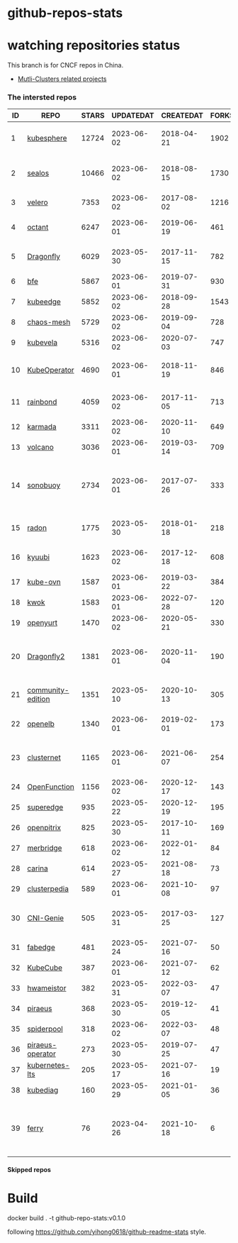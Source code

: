 # github-repos-stats

# watching repositories status

This branch is for CNCF repos in China.
- [Mutli-Clusters related projects](https://github.com/pacoxu/github-repos-stats/tree/multi-clusters)


<!--START_SECTION:github_repos-->
### The intersted repos
| ID |                                   REPO                                   | STARS | UPDATEDAT  | CREATEDAT  | FORKSCOUNT |                                                                                                       DESCRIPTIONS                                                                                                       |
|----|--------------------------------------------------------------------------|-------|------------|------------|------------|--------------------------------------------------------------------------------------------------------------------------------------------------------------------------------------------------------------------------|
|  1 | [kubesphere](https://github.com/kubesphere/kubesphere)                   | 12724 | 2023-06-02 | 2018-04-21 |       1902 | The container platform tailored for Kubernetes multi-cloud, datacenter, and edge management ⎈ 🖥 ☁️                                                                                                                       |
|  2 | [sealos](https://github.com/labring/sealos)                              | 10466 | 2023-06-02 | 2018-08-15 |       1730 | Sealos is a Kubernetes distribution, a Cloud Operating System designed for managing cloud-native applications. Demo: https://cloud.sealos.io                                                                             |
|  3 | [velero](https://github.com/vmware-tanzu/velero)                         |  7353 | 2023-06-02 | 2017-08-02 |       1216 | Backup and migrate Kubernetes applications and their persistent volumes                                                                                                                                                  |
|  4 | [octant](https://github.com/vmware-archive/octant)                       |  6247 | 2023-06-01 | 2019-06-19 |        461 | Highly extensible platform for developers to better understand the complexity of Kubernetes clusters.                                                                                                                    |
|  5 | [Dragonfly](https://github.com/dragonflyoss/Dragonfly)                   |  6029 | 2023-05-30 | 2017-11-15 |        782 | This repository has be archived and moved to the new repository https://github.com/dragonflyoss/Dragonfly2.                                                                                                              |
|  6 | [bfe](https://github.com/bfenetworks/bfe)                                |  5867 | 2023-06-01 | 2019-07-31 |        930 | A modern layer 7 load balancer from baidu                                                                                                                                                                                |
|  7 | [kubeedge](https://github.com/kubeedge/kubeedge)                         |  5852 | 2023-06-02 | 2018-09-28 |       1543 | Kubernetes Native Edge Computing Framework (project under CNCF)                                                                                                                                                          |
|  8 | [chaos-mesh](https://github.com/chaos-mesh/chaos-mesh)                   |  5729 | 2023-06-02 | 2019-09-04 |        728 | A Chaos Engineering Platform for Kubernetes.                                                                                                                                                                             |
|  9 | [kubevela](https://github.com/kubevela/kubevela)                         |  5316 | 2023-06-02 | 2020-07-03 |        747 | The Modern Application Platform.                                                                                                                                                                                         |
| 10 | [KubeOperator](https://github.com/KubeOperator/KubeOperator)             |  4690 | 2023-06-01 | 2018-11-19 |        846 | KubeOperator 是一个开源的轻量级 Kubernetes 发行版，专注于帮助企业规划、部署和运营生产级别的 K8s 集群。                                                                                                                   |
| 11 | [rainbond](https://github.com/goodrain/rainbond)                         |  4059 | 2023-06-02 | 2017-11-05 |        713 | Cloud native multi cloud application management platform that make application management and delivery easier                                                                                                            |
| 12 | [karmada](https://github.com/karmada-io/karmada)                         |  3311 | 2023-06-02 | 2020-11-10 |        649 | Open, Multi-Cloud, Multi-Cluster Kubernetes Orchestration                                                                                                                                                                |
| 13 | [volcano](https://github.com/volcano-sh/volcano)                         |  3036 | 2023-06-01 | 2019-03-14 |        709 | A Cloud Native Batch System (Project under CNCF)                                                                                                                                                                         |
| 14 | [sonobuoy](https://github.com/vmware-tanzu/sonobuoy)                     |  2734 | 2023-06-01 | 2017-07-26 |        333 | Sonobuoy is a diagnostic tool that makes it easier to understand the state of a Kubernetes cluster by running a set of Kubernetes conformance tests and other plugins in an accessible and non-destructive manner.       |
| 15 | [radon](https://github.com/radondb/radon)                                |  1775 | 2023-05-30 | 2018-01-18 |        218 | RadonDB is an open source, cloud-native MySQL database for building global, scalable cloud services                                                                                                                      |
| 16 | [kyuubi](https://github.com/apache/kyuubi)                               |  1623 | 2023-06-02 | 2017-12-18 |        608 | Apache Kyuubi is a distributed and multi-tenant gateway to provide serverless SQL on data warehouses and lakehouses.                                                                                                     |
| 17 | [kube-ovn](https://github.com/kubeovn/kube-ovn)                          |  1587 | 2023-06-01 | 2019-03-22 |        384 | A Bridge between SDN and Cloud Native (Project under CNCF)                                                                                                                                                               |
| 18 | [kwok](https://github.com/kubernetes-sigs/kwok)                          |  1583 | 2023-06-01 | 2022-07-28 |        120 | Kubernetes WithOut Kubelet -  Simulates thousands of Nodes and Clusters.                                                                                                                                                 |
| 19 | [openyurt](https://github.com/openyurtio/openyurt)                       |  1470 | 2023-06-02 | 2020-05-21 |        330 | OpenYurt - Extending your native Kubernetes to edge(project under CNCF)                                                                                                                                                  |
| 20 | [Dragonfly2](https://github.com/dragonflyoss/Dragonfly2)                 |  1381 | 2023-06-01 | 2020-11-04 |        190 | Dragonfly is an open source P2P-based file distribution and image acceleration system. It is hosted by the Cloud Native Computing Foundation (CNCF) as an Incubating Level Project.                                      |
| 21 | [community-edition](https://github.com/vmware-tanzu/community-edition)   |  1351 | 2023-05-10 | 2020-10-13 |        305 | VMware Tanzu Community Edition is no longer an actively maintained project. Code is available for historical purposes only.                                                                                              |
| 22 | [openelb](https://github.com/openelb/openelb)                            |  1340 | 2023-06-01 | 2019-02-01 |        173 | Load Balancer Implementation for Kubernetes in Bare-Metal, Edge, and Virtualization                                                                                                                                      |
| 23 | [clusternet](https://github.com/clusternet/clusternet)                   |  1165 | 2023-06-01 | 2021-06-07 |        254 | [CNCF Sandbox Project] Managing your Kubernetes clusters (including public, private, edge, etc.) as easily as visiting the Internet ⎈                                                                                    |
| 24 | [OpenFunction](https://github.com/OpenFunction/OpenFunction)             |  1156 | 2023-06-02 | 2020-12-17 |        143 | Cloud Native Function-as-a-Service Platform (CNCF Sandbox Project)                                                                                                                                                       |
| 25 | [superedge](https://github.com/superedge/superedge)                      |   935 | 2023-05-22 | 2020-12-19 |        195 | An edge-native container management system for edge computing                                                                                                                                                            |
| 26 | [openpitrix](https://github.com/openpitrix/openpitrix)                   |   825 | 2023-05-30 | 2017-10-11 |        169 | Application Management Platform on Multi-Cloud Environment                                                                                                                                                               |
| 27 | [merbridge](https://github.com/merbridge/merbridge)                      |   618 | 2023-06-02 | 2022-01-12 |         84 | Use eBPF to speed up your Service Mesh like crossing an Einstein-Rosen Bridge.                                                                                                                                           |
| 28 | [carina](https://github.com/carina-io/carina)                            |   614 | 2023-05-27 | 2021-08-18 |         73 | Carina: an high performance and ops-free local storage for kubernetes                                                                                                                                                    |
| 29 | [clusterpedia](https://github.com/clusterpedia-io/clusterpedia)          |   589 | 2023-06-01 | 2021-10-08 |         97 | The Encyclopedia of Kubernetes clusters                                                                                                                                                                                  |
| 30 | [CNI-Genie](https://github.com/cni-genie/CNI-Genie)                      |   505 | 2023-05-31 | 2017-03-25 |        127 | CNI-Genie for choosing pod network of your choice during deployment time. Supported pod networks - Calico, Flannel, Romana, Weave                                                                                        |
| 31 | [fabedge](https://github.com/FabEdge/fabedge)                            |   481 | 2023-05-24 | 2021-07-16 |         50 | Secure Edge Networking Solution Based On Kubernetes                                                                                                                                                                      |
| 32 | [KubeCube](https://github.com/kubecube-io/KubeCube)                      |   387 | 2023-06-01 | 2021-07-12 |         62 | KubeCube is an open source enterprise-level container platform                                                                                                                                                           |
| 33 | [hwameistor](https://github.com/hwameistor/hwameistor)                   |   382 | 2023-05-31 | 2022-03-07 |         47 | Hwameistor is an HA local storage system for cloud-native stateful workloads.                                                                                                                                            |
| 34 | [piraeus](https://github.com/piraeusdatastore/piraeus)                   |   368 | 2023-05-30 | 2019-12-05 |         41 | High Available Datastore for Kubernetes                                                                                                                                                                                  |
| 35 | [spiderpool](https://github.com/spidernet-io/spiderpool)                 |   318 | 2023-06-02 | 2022-03-07 |         48 | underlay network solution with IPAM and meta plugins                                                                                                                                                                     |
| 36 | [piraeus-operator](https://github.com/piraeusdatastore/piraeus-operator) |   273 | 2023-05-30 | 2019-07-25 |         47 | The Piraeus Operator manages LINSTOR clusters in Kubernetes.                                                                                                                                                             |
| 37 | [kubernetes-lts](https://github.com/klts-io/kubernetes-lts)              |   205 | 2023-05-17 | 2021-07-16 |         19 | Kubernetes LTS(long term support)                                                                                                                                                                                        |
| 38 | [kubediag](https://github.com/kubediag/kubediag)                         |   160 | 2023-05-29 | 2021-01-05 |         36 | Problem diagnosis and operation orchestration for Kubernetes                                                                                                                                                             |
| 39 | [ferry](https://github.com/ferryproxy/ferry)                             |    76 | 2023-04-26 | 2021-10-18 |          6 | Ferry is a Kubernetes multi-cluster communication component that eliminates communication differences between clusters as if they were in a single cluster, regardless of the network environment those clusters are in. |



#### Skipped repos
<!--END_SECTION:github_repos-->

# Build

docker build . -t github-repo-stats:v0.1.0

following https://github.com/yihong0618/github-readme-stats style.
